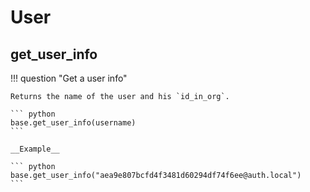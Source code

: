 # User

## get_user_info

!!! question "Get a user info"

    Returns the name of the user and his `id_in_org`.

    ``` python
    base.get_user_info(username)
    ```

    __Example__

    ``` python
    base.get_user_info("aea9e807bcfd4f3481d60294df74f6ee@auth.local")
    ```
